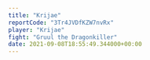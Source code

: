 ```yaml
---
title: "Krijae"
reportCode: "3Tr4JVDfKZW7nvRx"
player: "Krijae"
fight: "Gruul the Dragonkiller"
date: 2021-09-08T18:55:49.344000+00:00
---
```

